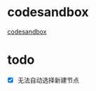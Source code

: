 
# codesandbox
[codesandbox](https://codesandbox.io/s/vigilant-paper-fk6me?file=/src/app.tsx)
# todo
- [x] 无法自动选择新建节点